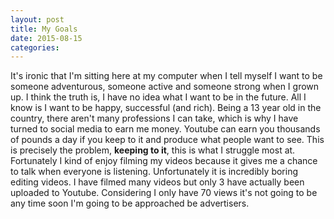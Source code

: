 ```yaml
---
layout: post
title: My Goals
date: 2015-08-15
categories:
---
```

It's ironic that I'm sitting here at my computer when I tell myself I want to be someone adventurous, someone active and someone strong when I grown up. I think the truth is, I have no idea what I want to be in the future. All I know is I want to be happy, successful (and rich).
Being a 13 year old in the country, there aren't many professions I can take, which is why I have turned to social media to earn me money.
Youtube can earn you thousands of pounds a day if you keep to it and produce what people want to see. This is precisely the problem, **keeping to it**, this is what I struggle most at. Fortunately I kind of enjoy filming my videos because it gives me a chance to talk when everyone is listening. Unfortunately it is incredibly boring editing videos. I have filmed many videos but only 3 have actually been uploaded to Youtube. Considering I only have 70 views it's not going to be any time soon I'm going to be approached be advertisers.
